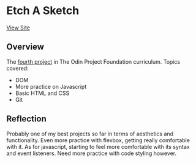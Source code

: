 # Etch A Sketch 
[View Site](https://liuhenry1.github.io/odin-etch-a-sketch/)

## Overview
The [fourth project](https://www.theodinproject.com/lessons/foundations-etch-a-sketch) in The Odin Project Foundation curriculum. Topics covered:
<ul>
  <li>DOM</li>
  <li>More practice on Javascript</li>
  <li>Basic HTML and CSS</li>
  <li>Git</li>
</ul>

## Reflection
Probably one of my best projects so far in terms of aesthetics
and functionality. Even more practice with flexbox, getting really
comfortable with it. As for javascript, starting to feel more comfortable
with its syntax and event listeners. Need more practice with code styling
however.
